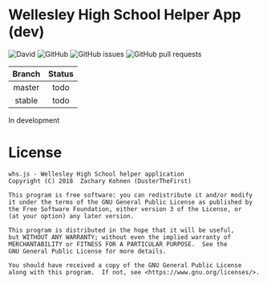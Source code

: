 # Wellesley High School Helper App (dev)

![David](https://img.shields.io/david/DusterTheFirst/whs.js.svg)
![GitHub](https://img.shields.io/github/license/DusterTheFirst/whs.js.svg)
![GitHub issues](https://img.shields.io/github/issues/DusterTheFirst/whs.js.svg)
![GitHub pull requests](https://img.shields.io/github/issues-pr/dusterthefirst/whs.js.svg)

| Branch | Status |
|:------:|:------:|
| master | todo   |
| stable | todo   |

In development

# License
    whs.js - Wellesley High School helper application
    Copyright (C) 2018  Zachary Kohnen (DusterTheFirst)

    This program is free software: you can redistribute it and/or modify
    it under the terms of the GNU General Public License as published by
    the Free Software Foundation, either version 3 of the License, or
    (at your option) any later version.

    This program is distributed in the hope that it will be useful,
    but WITHOUT ANY WARRANTY; without even the implied warranty of
    MERCHANTABILITY or FITNESS FOR A PARTICULAR PURPOSE.  See the
    GNU General Public License for more details.

    You should have received a copy of the GNU General Public License
    along with this program.  If not, see <https://www.gnu.org/licenses/>.
